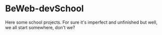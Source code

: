 # BeWeb-devSchool
Here some school projects. For sure it's imperfect and unfinished but well, we all start somewhere, don't we?
